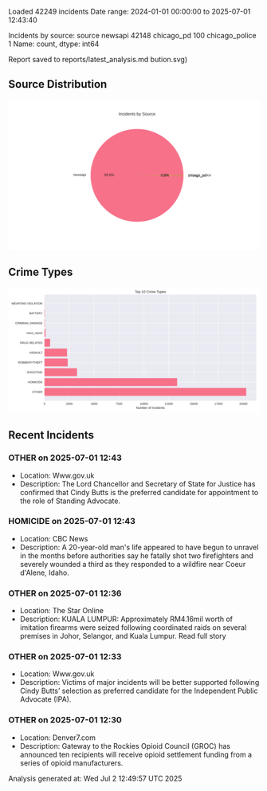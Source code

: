 
Loaded 42249 incidents
Date range: 2024-01-01 00:00:00 to 2025-07-01 12:43:40

Incidents by source:
source
newsapi           42148
chicago_pd          100
chicago_police        1
Name: count, dtype: int64

Report saved to reports/latest_analysis.md
bution.svg)

## Source Distribution
![Source Distribution](images/source_distribution.svg)

## Crime Types
![Crime Types](images/crime_types.svg)

## Recent Incidents

### OTHER on 2025-07-01 12:43
- Location: Www.gov.uk
- Description: The Lord Chancellor and Secretary of State for Justice has confirmed that Cindy Butts is the preferred candidate for appointment to the role of Standing Advocate.


### HOMICIDE on 2025-07-01 12:43
- Location: CBC News
- Description: A 20-year-old man's life appeared to have begun to unravel in the months before authorities say he fatally shot two firefighters and severely wounded a third as they responded to a wildfire near Coeur d'Alene, Idaho.


### OTHER on 2025-07-01 12:36
- Location: The Star Online
- Description: KUALA LUMPUR: Approximately RM4.16mil worth of imitation firearms were seized following coordinated raids on several premises in Johor, Selangor, and Kuala Lumpur. Read full story


### OTHER on 2025-07-01 12:33
- Location: Www.gov.uk
- Description: Victims of major incidents will be better supported following Cindy Butts’ selection as preferred candidate for the Independent Public Advocate (IPA).


### OTHER on 2025-07-01 12:30
- Location: Denver7.com
- Description: Gateway to the Rockies Opioid Council (GROC) has announced ten recipients will receive opioid settlement funding from a series of opioid manufacturers.

Analysis generated at: Wed Jul  2 12:49:57 UTC 2025
